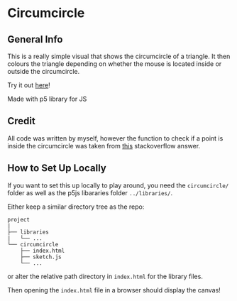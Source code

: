 # Circumcircle

## General Info

This is a really simple visual that shows the circumcircle of a triangle.
It then colours the triangle depending on whether the mouse is located inside
or outside the circumcircle.

Try it out [here](https://matthiebl.github.io/visuals/circumcircle/)!

Made with p5 library for JS

## Credit

All code was written by myself, however the function to check if a point is
inside the circumcircle was taken from
<a href="https://stackoverflow.com/questions/39984709/how-can-i-check-wether-a-point-is-inside-the-circumcircle-of-3-points" target="_blank">this</a>
stackoverflow answer.



## How to Set Up Locally

If you want to set this up locally to play around, you need the `circumcircle/` folder
as well as the p5js libararies folder `../libraries/`.

Either keep a similar directory tree as the repo:
```
project
|
├── libraries
|   └── ...
└── circumcircle
    ├── index.html
    ├── sketch.js
    └── ...
```

or alter the relative path directory in `index.html` for the library files.

Then opening the `index.html` file in a browser should display the canvas!

